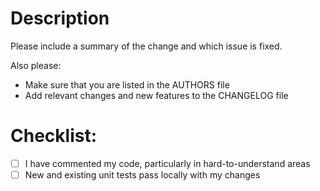 # Description

Please include a summary of the change and which issue is fixed.

Also please:
- Make sure that you are listed in the AUTHORS file
- Add relevant changes and new features to the CHANGELOG file

# Checklist:
- [ ] I have commented my code, particularly in hard-to-understand areas
- [ ] New and existing unit tests pass locally with my changes
